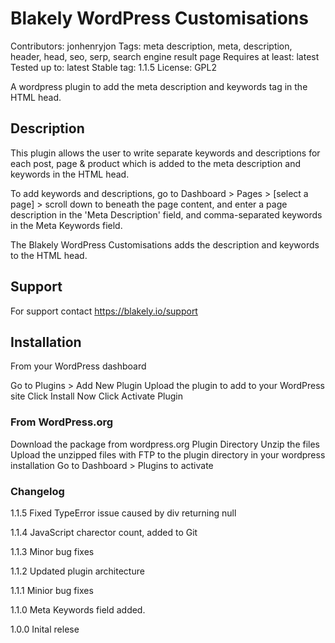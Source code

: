 # Blakely WordPress Customisations #

Contributors: jonhenryjon
Tags: meta description, meta, description, header, head, seo, serp, search engine result page
Requires at least: latest
Tested up to: latest
Stable tag: 1.1.5
License: GPL2

A wordpress plugin to add the meta description and keywords tag in the HTML head.

## Description ##
This plugin allows the user to write separate keywords and descriptions for each post, page & product which is added to the meta description and keywords in the HTML head.

To add keywords and descriptions, go to Dashboard > Pages > [select a page] > scroll down to beneath the page content, and enter a page description in the 'Meta Description' field, and comma-separated keywords in the Meta Keywords field. 

The Blakely WordPress Customisations adds the description and keywords to the HTML head.

## Support ##
For support contact https://blakely.io/support

## Installation ##
From your WordPress dashboard

Go to Plugins > Add New Plugin
Upload the plugin to add to your WordPress site
Click Install Now
Click Activate Plugin

### From WordPress.org ###

Download the package from wordpress.org Plugin Directory
Unzip the files
Upload the unzipped files with FTP to the plugin directory in your wordpress installation
Go to Dashboard > Plugins to activate

### Changelog ###

1.1.5 Fixed TypeError issue caused by div returning null

1.1.4 JavaScript charector count, added to Git

1.1.3 Minor bug fixes 

1.1.2 Updated plugin architecture 

1.1.1 Minior bug fixes

1.1.0 Meta Keywords field added.

1.0.0 Inital relese


